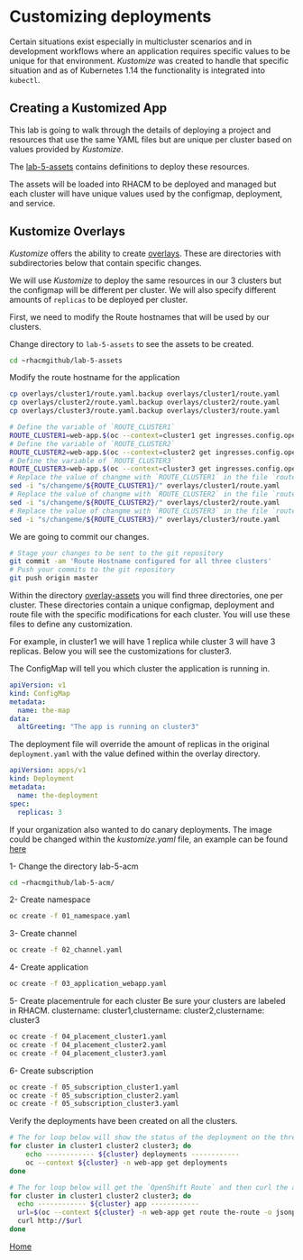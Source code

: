 # Customizing deployments
Certain situations exist especially in multicluster scenarios and in development workflows where an application requires specific values to be unique for that environment.
*Kustomize* was created to handle that specific situation and as of Kubernetes 1.14 the functionality is integrated into `kubectl`.

<a id="markdown-creating-kustomized-apps" name="creating-kustomized-apps"></a>
## Creating a Kustomized App
This lab is going to walk through the details of deploying a project and resources that use the same YAML files but are unique per cluster based on values provided by *Kustomize*.

The [lab-5-assets](./lab-5-assets/base) contains definitions to deploy these resources.

The assets will be loaded into RHACM to be deployed and managed but each cluster will have unique values used by the configmap, deployment, and service.


## Kustomize Overlays
*Kustomize* offers the ability to create [overlays](https://github.com/kubernetes-sigs/kustomize/blob/master/docs/glossary.md#overlay). These are directories with subdirectories below that contain specific changes.

We will use *Kustomize* to deploy the same resources in our 3 clusters but the configmap will be different per cluster. We will also specify different amounts of `replicas` to be deployed per cluster.

First, we need to modify the Route hostnames that will be used by our clusters.

Change directory to `lab-5-assets` to see the assets to be created.
~~~sh
cd ~rhacmgithub/lab-5-assets
~~~

Modify the route hostname for the application
~~~sh
cp overlays/cluster1/route.yaml.backup overlays/cluster1/route.yaml
cp overlays/cluster2/route.yaml.backup overlays/cluster2/route.yaml
cp overlays/cluster3/route.yaml.backup overlays/cluster3/route.yaml

# Define the variable of `ROUTE_CLUSTER1`
ROUTE_CLUSTER1=web-app.$(oc --context=cluster1 get ingresses.config.openshift.io cluster -o jsonpath='{ .spec.domain }')
# Define the variable of `ROUTE_CLUSTER2`
ROUTE_CLUSTER2=web-app.$(oc --context=cluster2 get ingresses.config.openshift.io cluster -o jsonpath='{ .spec.domain }')
# Define the variable of `ROUTE_CLUSTER3`
ROUTE_CLUSTER3=web-app.$(oc --context=cluster3 get ingresses.config.openshift.io cluster -o jsonpath='{ .spec.domain }')
# Replace the value of changme with `ROUTE_CLUSTER1` in the file `route.yaml`
sed -i "s/changeme/${ROUTE_CLUSTER1}/" overlays/cluster1/route.yaml
# Replace the value of changme with `ROUTE_CLUSTER2` in the file `route.yaml`
sed -i "s/changeme/${ROUTE_CLUSTER2}/" overlays/cluster2/route.yaml
# Replace the value of changme with `ROUTE_CLUSTER3` in the file `route.yaml`
sed -i "s/changeme/${ROUTE_CLUSTER3}/" overlays/cluster3/route.yaml
~~~

We are going to commit our changes.

~~~sh
# Stage your changes to be sent to the git repository
git commit -am 'Route Hostname configured for all three clusters'
# Push your commits to the git repository
git push origin master
~~~

Within the directory [overlay-assets](./lab-5-assets/overlay-assets/overlays) you will find three directories, one per cluster. These directories contain a unique configmap, deployment and route file with the specific modifications for each cluster. You will use these files to define any customization.

For example, in cluster1 we will have 1 replica while cluster 3 will have 3 replicas. Below you will see the customizations for cluster3.

The ConfigMap will tell you which cluster the application is running in.

~~~yaml
apiVersion: v1
kind: ConfigMap
metadata:
  name: the-map
data:
  altGreeting: "The app is running on cluster3"
~~~

The deployment file will override the amount of replicas in the original `deployment.yaml` with the value defined within the overlay directory.

~~~yaml
apiVersion: apps/v1
kind: Deployment
metadata:
  name: the-deployment
spec:
  replicas: 3
~~~

If your organization also wanted to do canary deployments. The image could be changed within the *kustomize.yaml* file, an example can be found [here](https://github.com/kubernetes-sigs/kustomize/tree/master/examples/transformerconfigs#images-transformer)


1- Change the directory lab-5-acm
~~~sh
cd ~rhacmgithub/lab-5-acm/
~~~

2- Create namespace
~~~sh
oc create -f 01_namespace.yaml
~~~

3- Create channel
~~~sh
oc create -f 02_channel.yaml
~~~

4- Create application
~~~sh
oc create -f 03_application_webapp.yaml
~~~

5- Create placementrule for  each cluster
Be sure your clusters are labeled in RHACM. clustername: cluster1,clustername: cluster2,clustername: cluster3
~~~sh
oc create -f 04_placement_cluster1.yaml
oc create -f 04_placement_cluster2.yaml
oc create -f 04_placement_cluster3.yaml
~~~

6- Create subscription
~~~sh
oc create -f 05_subscription_cluster1.yaml
oc create -f 05_subscription_cluster2.yaml
oc create -f 05_subscription_cluster3.yaml

~~~


Verify the deployments have been created on all the clusters.

~~~sh
# The for loop below will show the status of the deployment on the three clusters
for cluster in cluster1 cluster2 cluster3; do
    echo ------------ ${cluster} deployments ------------
    oc --context ${cluster} -n web-app get deployments
done
~~~

~~~sh
# The for loop below will get the `OpenShift Route` and then curl the application
for cluster in cluster1 cluster2 cluster3; do
  echo ------------ ${cluster} app ------------
  url=$(oc --context ${cluster} -n web-app get route the-route -o jsonpath='{.spec.host}')
  curl http://$url
done
~~~


[Home](./README.md)
